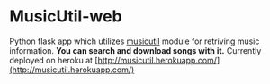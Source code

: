 # MusicUtil-web
Python flask app which utilizes [musicutil](https://github.com/ashutoshvarma/music-util) module for retriving music information.
**You can search and download songs with it.**
Currently deployed on heroku at [http://musicutil.herokuapp.com/](http://musicutil.herokuapp.com/)
